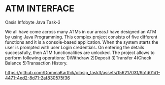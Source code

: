 # ATM INTERFACE

Oasis Infobyte Java Task-3

We all have come across many ATMs in our areas.I have designed an ATM by using Java Programming. This complex project consists of five different functions and it is a console-based application. When the system starts the user is prompted with user Login credentials. On entering the details successfully, then ATM functionalities are unlocked. The project allows to perform following operations: 1)Withdraw 2)Deposit 3)Transfer 4)Check Balance 5)Transaction History.


https://github.com/DommaKarthik/oibsip_task3/assets/156217031/9a1d01d1-4471-4ed2-8d71-2af830575f36


